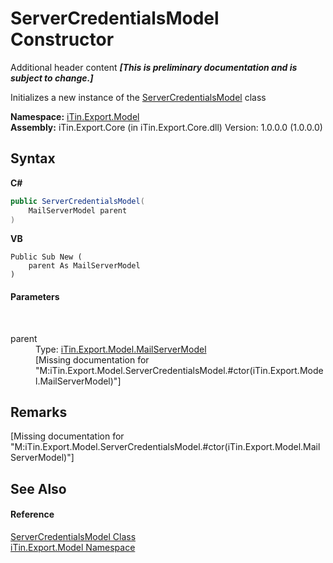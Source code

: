 # ServerCredentialsModel Constructor 
Additional header content _**\[This is preliminary documentation and is subject to change.\]**_

Initializes a new instance of the <a href="7094ae9b-d15d-e552-ce39-6aee1ddbb317">ServerCredentialsModel</a> class

**Namespace:**&nbsp;<a href="ef57ffcc-e95e-b212-5a46-9aa6f5a3511f">iTin.Export.Model</a><br />**Assembly:**&nbsp;iTin.Export.Core (in iTin.Export.Core.dll) Version: 1.0.0.0 (1.0.0.0)

## Syntax

**C#**<br />
``` C#
public ServerCredentialsModel(
	MailServerModel parent
)
```

**VB**<br />
``` VB
Public Sub New ( 
	parent As MailServerModel
)
```


#### Parameters
&nbsp;<dl><dt>parent</dt><dd>Type: <a href="e154239f-46aa-38e1-41bd-c8acbb55fb79">iTin.Export.Model.MailServerModel</a><br />\[Missing <param name="parent"/> documentation for "M:iTin.Export.Model.ServerCredentialsModel.#ctor(iTin.Export.Model.MailServerModel)"\]</dd></dl>

## Remarks
\[Missing <remarks> documentation for "M:iTin.Export.Model.ServerCredentialsModel.#ctor(iTin.Export.Model.MailServerModel)"\]

## See Also


#### Reference
<a href="7094ae9b-d15d-e552-ce39-6aee1ddbb317">ServerCredentialsModel Class</a><br /><a href="ef57ffcc-e95e-b212-5a46-9aa6f5a3511f">iTin.Export.Model Namespace</a><br />